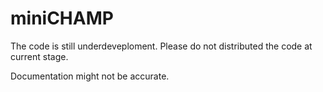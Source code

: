 # miniCHAMP

The code is still underdeveploment.
Please do not distributed the code at current stage.

Documentation might not be accurate. 

